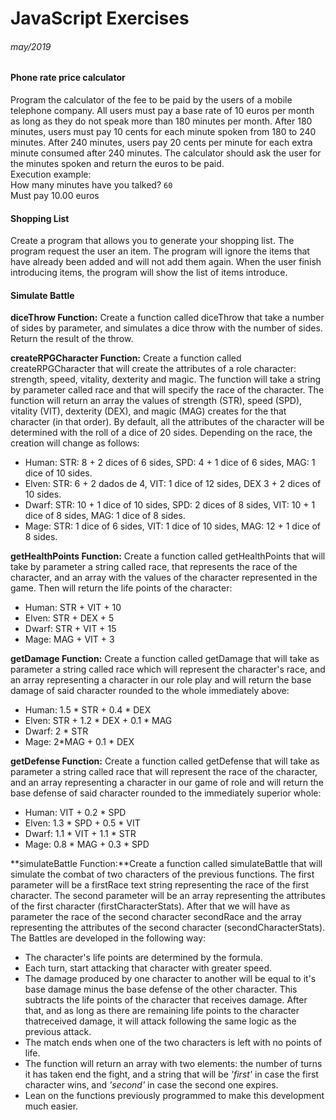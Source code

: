 # JavaScript Exercises
###### may/2019

#### **Phone rate price calculator**

Program the calculator of the fee to be paid by the users of a mobile telephone company. All users must pay a base rate of 10 euros per month as long as they do not speak more than 180 minutes per month. After 180 minutes, users must pay 10 cents for each minute spoken from 180 to 240 minutes.
After 240 minutes, users pay 20 cents per minute for each extra minute consumed after 240 minutes.
The calculator should ask the user for the minutes spoken and return the euros to be paid. <br>Execution example: <br>How many minutes have you talked? ```60 ```<br>Must pay 10.00 euros


#### **Shopping List**

Create a program that allows you to generate your shopping list. The program request the user an item. The program will ignore the items that have already been added and will not add them again. When the user finish introducing items, the program will show the list of items introduce.

#### **Simulate Battle**

**diceThrow Function:** Create a function called diceThrow that take a number of sides by parameter, and simulates a dice throw with the number of sides. Return the result of the throw.

**createRPGCharacter Function:** Create a function called createRPGCharacter that will create the attributes of a role character: strength, speed, vitality, dexterity and magic. The function will take a string by parameter called race and that will specify the race of the character. The function will return an array the values of strength (STR), speed (SPD), vitality  (VIT), dexterity (DEX), and magic (MAG) creates for the that character (in that order). By default, all the attributes of the character will be determined with the roll of a dice of 20 sides. Depending on the race, the creation will change as follows:<br>
- Human: STR: 8 + 2 dices of 6 sides, SPD: 4 + 1 dice of 6 sides, MAG: 1 dice of 10 sides.<br>
- Elven: STR: 6 + 2 dados de 4, VIT: 1 dice of 12 sides, DEX 3 + 2 dices of 10 sides.<br>
- Dwarf: STR: 10 + 1 dice of 10 sides, SPD: 2 dices of 8 sides, VIT: 10 + 1 dice of 8 sides, MAG: 1 dice of 8 sides.<br>
- Mage: STR: 1 dice of 6 sides, VIT: 1 dice of 10 sides, MAG: 12 + 1 dice of 8 sides.<br>

**getHealthPoints Function:** Create a function called getHealthPoints that will take by parameter a string called race, that represents the race of the character, and an array with the values of the character represented in the game. Then will return the life points of the character:<br>
- Human: STR + VIT + 10<br>
- Elven: STR + DEX + 5<br>
- Dwarf: STR + VIT + 15<br>
- Mage: MAG + VIT + 3<br>

**getDamage Function:** Create a function called getDamage that will take as parameter a string called race which will represent the character's race, and an array representing a character in our role play and will return the base damage of said character rounded to the whole immediately above:<br>
- Human: 1.5 * STR + 0.4 * DEX<br>
- Elven: STR + 1.2 * DEX + 0.1 * MAG<br>
- Dwarf: 2 * STR<br>
- Mage: 2*MAG + 0.1 * DEX<br>

**getDefense Function:** Create a function called getDefense that will take as parameter a string called race that will represent the race of the character, and an array representing a character in our game of role and will return the base defense of said character rounded to the immediately superior whole:<br>

- Human: VIT + 0.2 * SPD<br>
- Elven: 1.3 * SPD + 0.5 * VIT<br>
- Dwarf: 1.1 * VIT + 1.1 * STR<br>
- Mage: 0.8 * MAG + 0.3 * SPD<br>

**simulateBattle Function:**Create a function called simulateBattle that will simulate the combat of two characters of the previous functions. The first parameter will be a firstRace text string representing the race of the first character. The second parameter will be an array representing the attributes of the first character (firstCharacterStats). After that we will have as parameter the race of the second character secondRace and the array representing the attributes of the second character (secondCharacterStats). The Battles are developed in the following way:<br>

- The character's life points are determined by the formula.<br>
- Each turn, start attacking that character with greater speed.<br>
- The damage produced by one character to another will be equal to it's base damage minus the base defense of the other character. This subtracts the life points of the character that receives damage. After that, and as long as there are remaining life points to the character thatreceived damage, it will attack following the same logic as the previous attack.<br>
- The match ends when one of the two characters is left with no points of life.<br>
- The function will return an array with two elements: the number of turns it has taken
end the fight, and a string that will be _'first'_ in case the first character wins,
and _'second'_ in case the second one expires.<br>
- Lean on the functions previously programmed to make this development much easier.<br>